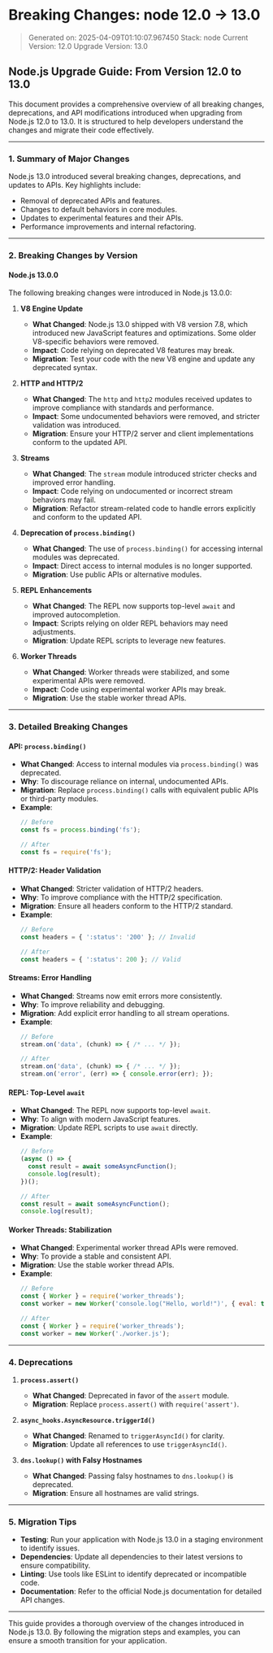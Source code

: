 # Breaking Changes: node 12.0 → 13.0
> Generated on: 2025-04-09T01:10:07.967450
> Stack: node
> Current Version: 12.0
> Upgrade Version: 13.0

## Node.js Upgrade Guide: From Version 12.0 to 13.0

This document provides a comprehensive overview of all breaking changes, deprecations, and API modifications introduced when upgrading from Node.js 12.0 to 13.0. It is structured to help developers understand the changes and migrate their code effectively.

---

### 1. Summary of Major Changes

Node.js 13.0 introduced several breaking changes, deprecations, and updates to APIs. Key highlights include:
- Removal of deprecated APIs and features.
- Changes to default behaviors in core modules.
- Updates to experimental features and their APIs.
- Performance improvements and internal refactoring.

---

### 2. Breaking Changes by Version

#### **Node.js 13.0.0**
The following breaking changes were introduced in Node.js 13.0.0:

1. **V8 Engine Update**
   - **What Changed**: Node.js 13.0 shipped with V8 version 7.8, which introduced new JavaScript features and optimizations. Some older V8-specific behaviors were removed.
   - **Impact**: Code relying on deprecated V8 features may break.
   - **Migration**: Test your code with the new V8 engine and update any deprecated syntax.

2. **HTTP and HTTP/2**
   - **What Changed**: The `http` and `http2` modules received updates to improve compliance with standards and performance.
   - **Impact**: Some undocumented behaviors were removed, and stricter validation was introduced.
   - **Migration**: Ensure your HTTP/2 server and client implementations conform to the updated API.

3. **Streams**
   - **What Changed**: The `stream` module introduced stricter checks and improved error handling.
   - **Impact**: Code relying on undocumented or incorrect stream behaviors may fail.
   - **Migration**: Refactor stream-related code to handle errors explicitly and conform to the updated API.

4. **Deprecation of `process.binding()`**
   - **What Changed**: The use of `process.binding()` for accessing internal modules was deprecated.
   - **Impact**: Direct access to internal modules is no longer supported.
   - **Migration**: Use public APIs or alternative modules.

5. **REPL Enhancements**
   - **What Changed**: The REPL now supports top-level `await` and improved autocompletion.
   - **Impact**: Scripts relying on older REPL behaviors may need adjustments.
   - **Migration**: Update REPL scripts to leverage new features.

6. **Worker Threads**
   - **What Changed**: Worker threads were stabilized, and some experimental APIs were removed.
   - **Impact**: Code using experimental worker APIs may break.
   - **Migration**: Use the stable worker thread APIs.

---

### 3. Detailed Breaking Changes

#### **API: `process.binding()`**
- **What Changed**: Access to internal modules via `process.binding()` was deprecated.
- **Why**: To discourage reliance on internal, undocumented APIs.
- **Migration**: Replace `process.binding()` calls with equivalent public APIs or third-party modules.
- **Example**:
  ```javascript
  // Before
  const fs = process.binding('fs');

  // After
  const fs = require('fs');
  ```

#### **HTTP/2: Header Validation**
- **What Changed**: Stricter validation of HTTP/2 headers.
- **Why**: To improve compliance with the HTTP/2 specification.
- **Migration**: Ensure all headers conform to the HTTP/2 standard.
- **Example**:
  ```javascript
  // Before
  const headers = { ':status': '200' }; // Invalid

  // After
  const headers = { ':status': 200 }; // Valid
  ```

#### **Streams: Error Handling**
- **What Changed**: Streams now emit errors more consistently.
- **Why**: To improve reliability and debugging.
- **Migration**: Add explicit error handling to all stream operations.
- **Example**:
  ```javascript
  // Before
  stream.on('data', (chunk) => { /* ... */ });

  // After
  stream.on('data', (chunk) => { /* ... */ });
  stream.on('error', (err) => { console.error(err); });
  ```

#### **REPL: Top-Level `await`**
- **What Changed**: The REPL now supports top-level `await`.
- **Why**: To align with modern JavaScript features.
- **Migration**: Update REPL scripts to use `await` directly.
- **Example**:
  ```javascript
  // Before
  (async () => {
    const result = await someAsyncFunction();
    console.log(result);
  })();

  // After
  const result = await someAsyncFunction();
  console.log(result);
  ```

#### **Worker Threads: Stabilization**
- **What Changed**: Experimental worker thread APIs were removed.
- **Why**: To provide a stable and consistent API.
- **Migration**: Use the stable worker thread APIs.
- **Example**:
  ```javascript
  // Before
  const { Worker } = require('worker_threads');
  const worker = new Worker('console.log("Hello, world!")', { eval: true });

  // After
  const { Worker } = require('worker_threads');
  const worker = new Worker('./worker.js');
  ```

---

### 4. Deprecations

1. **`process.assert()`**
   - **What Changed**: Deprecated in favor of the `assert` module.
   - **Migration**: Replace `process.assert()` with `require('assert')`.

2. **`async_hooks.AsyncResource.triggerId()`**
   - **What Changed**: Renamed to `triggerAsyncId()` for clarity.
   - **Migration**: Update all references to use `triggerAsyncId()`.

3. **`dns.lookup()` with Falsy Hostnames**
   - **What Changed**: Passing falsy hostnames to `dns.lookup()` is deprecated.
   - **Migration**: Ensure all hostnames are valid strings.

---

### 5. Migration Tips

- **Testing**: Run your application with Node.js 13.0 in a staging environment to identify issues.
- **Dependencies**: Update all dependencies to their latest versions to ensure compatibility.
- **Linting**: Use tools like ESLint to identify deprecated or incompatible code.
- **Documentation**: Refer to the official Node.js documentation for detailed API changes.

---

This guide provides a thorough overview of the changes introduced in Node.js 13.0. By following the migration steps and examples, you can ensure a smooth transition for your application.